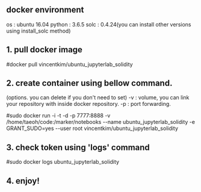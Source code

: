 
## docker environment
os : ubuntu 16.04
python : 3.6.5
solc : 0.4.24(you can install other versions using install_solc method)

## 1. pull docker image
#docker pull vincentkim/ubuntu_jupyterlab_solidity

## 2. create container using bellow command.
(options. you can delete if you don't need to set)
-v : volume, you can link your repository with inside docker repository.
-p : port forwarding.

#sudo docker run -i -t -d -p 7777:8888 -v /home/taeoh/code:/marker/notebooks --name ubuntu_jupyterlab_solidity -e GRANT_SUDO=yes --user root vincentkim/ubuntu_jupyterlab_solidity

## 3. check token using 'logs' command
#sudo docker logs ubuntu_jupyterlab_solidity

## 4. enjoy!
